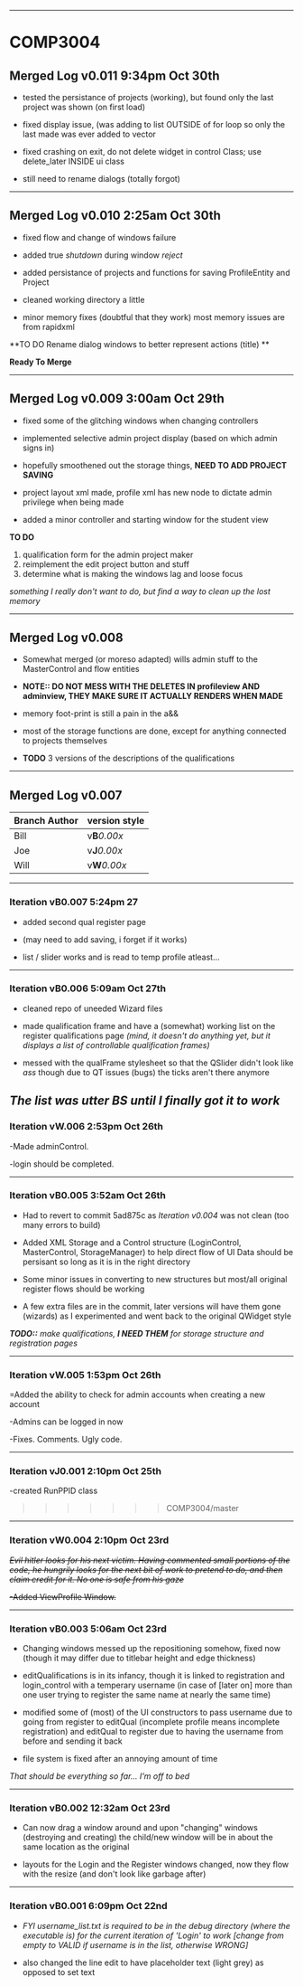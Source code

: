 -----------------------------------------------------------------
# COMP3004 

## Merged Log v0.011 9:34pm Oct 30th

- tested the persistance of projects (working), but found only the last project was shown (on first load)

- fixed display issue, (was adding to list OUTSIDE of for loop so only the last made was ever added to vector

- fixed crashing on exit, do not delete widget in control Class; use delete_later INSIDE ui class

- still need to rename dialogs (totally forgot)

----------------------------------------------------------------
## Merged Log v0.010 2:25am Oct 30th

- fixed flow and change of windows failure

- added true *shutdown* during window _reject_

- added persistance of projects and functions for saving ProfileEntity and Project 

- cleaned working directory a little

- minor memory fixes (doubtful that they work) most memory issues are from rapidxml

**TO DO Rename dialog windows to better represent actions (title) **

**Ready To Merge**

-----------------------------------------------------------------
## Merged Log v0.009 3:00am Oct 29th

- fixed some of the glitching windows when changing controllers

- implemented selective admin project display (based on which admin signs in)

- hopefully smoothened out the storage things, **NEED TO ADD PROJECT SAVING**

- project layout xml made, profile xml has new node <Admin> to dictate admin privilege when being made

- added a minor controller and starting window for the student view

**TO DO**
1. qualification form for the admin project maker 
2. reimplement the edit project button and stuff
3. determine what is making the windows lag and loose focus

_something I really don't want to do, but find a way to clean up the lost memory_

-----------------------------------------------------------------
## Merged Log v0.008

- Somewhat merged (or moreso adapted) wills admin stuff to the MasterControl and flow entities

- **NOTE:: DO NOT MESS WITH THE DELETES IN profileview AND adminview, THEY MAKE SURE IT ACTUALLY RENDERS WHEN MADE**

- memory foot-print is still a pain in the a&&

- most of the storage functions are done, except for anything connected to projects themselves

- **TODO** 3 versions of the descriptions of the qualifications

-----------------------------------------------------------------
## Merged Log v0.007

Branch Author | version style
------------- | -------------
Bill	      | v**B**_0.00x_
Joe           | v**J**_0.00x_
Will          | v**W**_0.00x_

------------------------------------------------------------------
### Iteration vB0.007 5:24pm 27

- added second qual register page

- (may need to add saving, i forget if it works)

- list / slider works and is read to temp profile atleast...


-------------------------------------------------------------------
### Iteration vB0.006 5:09am Oct 27th

- cleaned repo of uneeded Wizard files

- made qualification frame and have a (somewhat) working list on the register qualifications page
  _(mind, it doesn't do anything yet, but it displays a list of controllable qualification frames)_

- messed with the qualFrame stylesheet so that the QSlider didn't look like _ass_ though due to QT issues (bugs) the ticks 
  aren't there anymore

_The list was utter **BS** until I finally got it to work_
--------------------------------------------------------------------------------------------
### Iteration vW.006 2:53pm Oct 26th

-Made adminControl.

-login should be completed.



-------------------------------------------------------------------------------------------
### Iteration vB0.005 3:52am Oct 26th

- Had to revert to commit 5ad875c as *_Iteration v0.004_* was not clean (too many errors to build)

- Added XML Storage and a Control structure (LoginControl, MasterControl, StorageManager) to help direct flow of UI
  Data should be persisant so long as it is in the right directory

- Some minor issues in converting to new structures but most/all original register flows should be working

- A few extra files are in the commit, later versions will have them gone (wizards) as I experimented and went back to the
  original QWidget style

_**TODO::** make qualifications, **I NEED THEM** for storage structure and registration pages_

-------------------------------------------------------------------------------------------
### Iteration vW.005 1:53pm Oct 26th

=Added the ability to check for admin accounts when creating a new account

-Admins can be logged in now

-Fixes. Comments. Ugly code.

--------------------------------------------------------------------------------------------
### Iteration vJ0.001 2:10pm Oct 25th

-created RunPPID class

>>>>>>> COMP3004/master

--------------------------------------------------------------------------------------------
### Iteration vW0.004 2:10pm Oct 23rd

~~_Evil hitler looks for his next victim. Having commented small portions of the code, he hungrily looks for the next bit of work to pretend to do, and then claim credit for it. No one is safe from his gaze_~~

~~-Added ViewProfile Window.~~


---------------------------------------------------------------------------------------------------------
### Iteration vB0.003  5:06am Oct 23rd
- Changing windows messed up the repositioning somehow, fixed now (though it may differ due to titlebar height and edge
  thickness)

- editQualifications is in its infancy, though it is linked to registration and login_control with a temperary username (in
  case of [later on] more than one user trying to register the same name at nearly the same time)

- modified some of (most) of the UI constructors to pass username due to going from register to editQual (incomplete profile 
  means incomplete registration) and editQual to register due to having the username from before and sending it back 

- file system is fixed after an annoying amount of time

_That should be everything so far... I'm off to bed_

----------------------------------------------------------------------------------------------------------
### Iteration vB0.002 12:32am Oct 23rd
- Can now drag a window around and upon "changing" windows (destroying and creating) the child/new window will be in about 
   the same location as the original

- layouts for the Login and the Register windows changed, now they flow with the resize (and don't look like garbage after)

----------------------------------------------------------------------------------------------------------
### Iteration vB0.001  6:09pm Oct 22nd
- _FYI username_list.txt is required to be in the debug directory (where the executable is) for the current iteration of 'Login' to work [change from empty to VALID if username is in the list, otherwise WRONG]_

- also changed the line edit to have placeholder text (light grey) as opposed to set text
